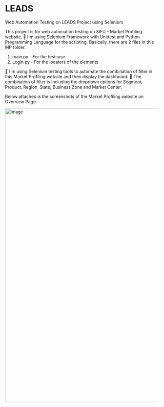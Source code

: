 # LEADS
Web Automation Testing on LEADS Project using Selenium

This project is for web automation testing on SIFU - Market Profiling website. 
🌱 I'm using Selenium Framework with Unittest and Python Programming Language for the scripting. Basically, there are 2 files in this MP folder.  

1) main.py - For the testcase
2) Login.py - For the locators of the elements

🌱 I'm using Selenium testing tools to automate the combination of filter in this Market Profiling website and then display the dashboard. 
🌱 The combination of filter is including the dropdown options for Segment, Product, Region, State, Business Zone and Market Center. 

Below attached is the screenshots of the Market Profiling website on Overview Page. 

<img width="959" alt="image" src="https://user-images.githubusercontent.com/55817763/181029205-13a93855-8bd3-4f95-9436-cd0d97ce7a6c.png">
